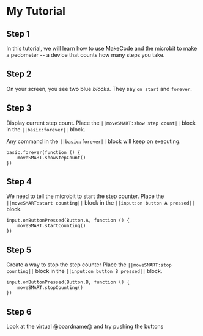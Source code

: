 
# My Tutorial

## Step 1

In this tutorial, we will learn how to use MakeCode and the microbit to make a pedometer -- a device that counts how many steps you take.

## Step 2

On your screen, you see two blue *blocks*. They say `on start` and `forever`.

## Step 3
Display current step count.
Place the ``||moveSMART:show step count||`` block in the ``||basic:forever||`` block.

Any command in the ``||basic:forever||`` block will keep on executing.

```blocks
basic.forever(function () {
    moveSMART.showStepCount()
})
```

## Step 4

We need to tell the microbit to start the step counter.
Place the ``||moveSMART:start counting||`` block in the ``||input:on button A pressed||`` block.

```blocks
input.onButtonPressed(Button.A, function () {
    moveSMART.startCounting()
})
```

## Step 5

Create a way to stop the step counter
Place the ``||moveSMART:stop counting||`` block in the ``||input:on button B pressed||`` block.

```blocks
input.onButtonPressed(Button.B, function () {
    moveSMART.stopCounting()
})
```

## Step 6
Look at the virtual @boardname@ and try pushing the buttons
